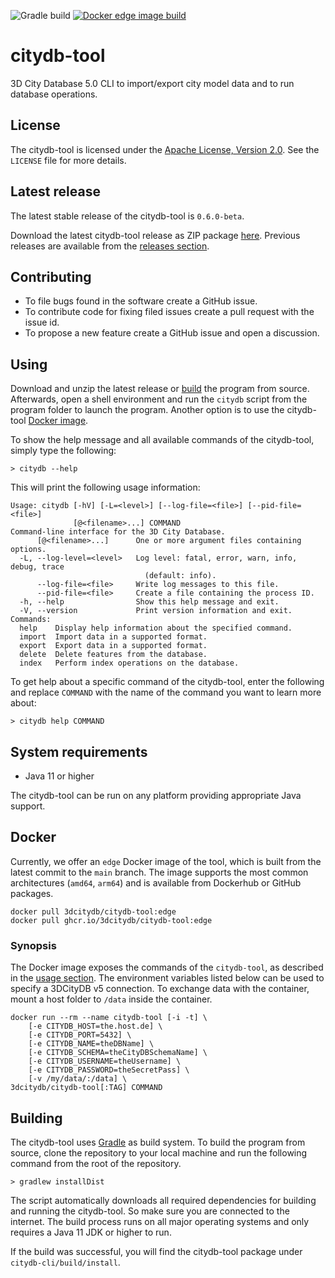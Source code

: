 ![Gradle build](https://img.shields.io/github/actions/workflow/status/3dcitydb/citydb-tool/build-citydb-tool.yml?logo=Gradle&logoColor=white&style=flat-square) [![Docker edge image build](https://img.shields.io/github/actions/workflow/status/3dcitydb/citydb-tool/docker-build-push-edge.yml?label=edge&logo=docker&style=flat-square)](https://github.com/users/3dcitydb/packages/container/package/citydb-tool)

# citydb-tool

3D City Database 5.0 CLI to import/export city model data and to run database operations.

## License

The citydb-tool is licensed under the [Apache License, Version 2.0](http://www.apache.org/licenses/LICENSE-2.0).
See the `LICENSE` file for more details.

## Latest release

The latest stable release of the citydb-tool is `0.6.0-beta`.

Download the latest citydb-tool release as ZIP package
[here](https://github.com/3dcitydb/citydb-tool/releases/latest). Previous releases are available from the
[releases section](https://github.com/3dcitydb/citydb-tool/releases).

## Contributing

* To file bugs found in the software create a GitHub issue.
* To contribute code for fixing filed issues create a pull request with the issue id.
* To propose a new feature create a GitHub issue and open a discussion.

## Using

Download and unzip the latest release or [build](https://github.com/3dcitydb/citydb-tool#building) the program from
source. Afterwards, open a shell environment and run the `citydb` script from the program folder to launch the
program. Another option is to use the citydb-tool [Docker image](https://github.com/3dcitydb/citydb-tool#docker).

To show the help message and all available commands of the citydb-tool, simply type the following:

    > citydb --help

This will print the following usage information:

```
Usage: citydb [-hV] [-L=<level>] [--log-file=<file>] [--pid-file=<file>]
              [@<filename>...] COMMAND
Command-line interface for the 3D City Database.
      [@<filename>...]      One or more argument files containing options.
  -L, --log-level=<level>   Log level: fatal, error, warn, info, debug, trace
                              (default: info).
      --log-file=<file>     Write log messages to this file.
      --pid-file=<file>     Create a file containing the process ID.
  -h, --help                Show this help message and exit.
  -V, --version             Print version information and exit.
Commands:
  help    Display help information about the specified command.
  import  Import data in a supported format.
  export  Export data in a supported format.
  delete  Delete features from the database.
  index   Perform index operations on the database.
```

To get help about a specific command of the citydb-tool, enter the following and replace `COMMAND` with the name of
the command you want to learn more about:

    > citydb help COMMAND

## System requirements

* Java 11 or higher

The citydb-tool can be run on any platform providing appropriate Java support.

## Docker

Currently, we offer an `edge` Docker image of the tool, which is built from the latest commit to the `main` branch.
The image supports the most common architectures (`amd64`, `arm64`) and is available from Dockerhub or GitHub packages.

    docker pull 3dcitydb/citydb-tool:edge
    docker pull ghcr.io/3dcitydb/citydb-tool:edge

### Synopsis

The Docker image exposes the commands of the `citydb-tool`, as described
in the [usage section](https://github.com/3dcitydb/citydb-tool#usage).
The environment variables listed below can be used to specify a 3DCityDB v5 connection. To exchange data with the
container, mount a host folder to `/data` inside the container.

    docker run --rm --name citydb-tool [-i -t] \
        [-e CITYDB_HOST=the.host.de] \
        [-e CITYDB_PORT=5432] \
        [-e CITYDB_NAME=theDBName] \
        [-e CITYDB_SCHEMA=theCityDBSchemaName] \
        [-e CITYDB_USERNAME=theUsername] \
        [-e CITYDB_PASSWORD=theSecretPass] \
        [-v /my/data/:/data] \
    3dcitydb/citydb-tool[:TAG] COMMAND

## Building

The citydb-tool uses [Gradle](https://gradle.org/) as build system. To build the program from source, clone the repository to your
local machine and run the following command from the root of the repository.

    > gradlew installDist

The script automatically downloads all required dependencies for building and running the citydb-tool. So make sure you
are connected to the internet. The build process runs on all major operating systems and only requires a Java 11 JDK or
higher to run.

If the build was successful, you will find the citydb-tool package under `citydb-cli/build/install`.
